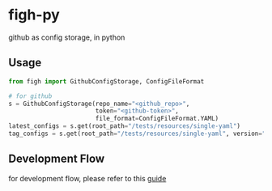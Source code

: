 # figh-py
github as config storage, in python

## Usage
```python
from figh import GithubConfigStorage, ConfigFileFormat

# for github
s = GithubConfigStorage(repo_name="<github_repo>",
                        token="<github-token>",
                        file_format=ConfigFileFormat.YAML)
latest_configs = s.get(root_path="/tests/resources/single-yaml")
tag_configs = s.get(root_path="/tests/resources/single-yaml", version="0.1.0")
```

## Development Flow
for development flow, please refer to this [guide](.github/DEVELOPMENT_FLOW.md)
